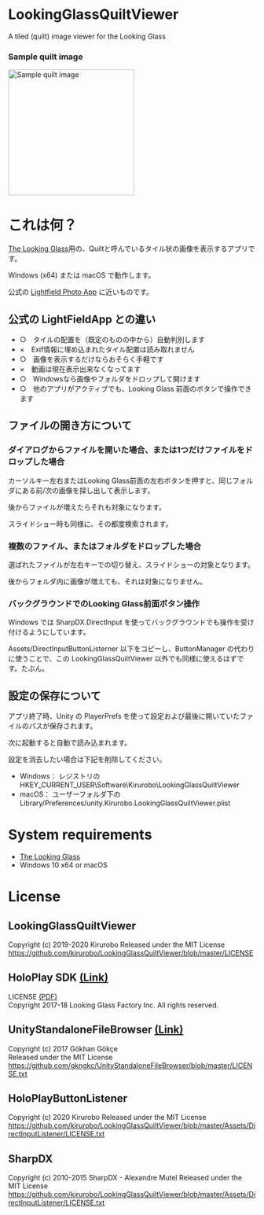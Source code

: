 # LookingGlassQuiltViewer
A tiled (quilt) image viewer for the Looking Glass

### Sample quilt image
<img src="https://github.com/kirurobo/LookingGlassQuiltViewer/blob/master/Assets/StreamingAssets/example01.png" width="256" alt="Sample quilt image">


# これは何？

[The Looking Glass](https://lookingglassfactory.com/)用の、Quiltと呼んでいるタイル状の画像を表示するアプリです。

Windows (x64) または macOS で動作します。

公式の [Lightfield Photo App](https://lookingglassfactory.com/devtools/lightfield-photo-app) に近いものです。

## 公式の LightFieldApp との違い
- ○　タイルの配置を（既定のものの中から）自動判別します
- ×　Exif情報に埋め込まれたタイル配置は読み取れません
- ○　画像を表示するだけならおそらく手軽です
- ×　動画は現在表示出来なくなってます
- ○　Windowsなら画像やフォルダをドロップして開けます
- ○　他のアプリがアクティブでも、Looking Glass 前面のボタンで操作できます


## ファイルの開き方について

### ダイアログからファイルを開いた場合、または1つだけファイルをドロップした場合
カーソルキー左右またはLooking Glass前面の左右ボタンを押すと、同じフォルダにある前/次の画像を探し出して表示します。

後からファイルが増えたらそれも対象になります。

スライドショー時も同様に、その都度検索されます。


### 複数のファイル、またはフォルダをドロップした場合
選ばれたファイルが左右キーでの切り替え、スライドショーの対象となります。

後からフォルダ内に画像が増えても、それは対象になりません。


### バックグラウンドでのLooking Glass前面ボタン操作
Windows では SharpDX.DirectInput を使ってバックグラウンドでも操作を受け付けるようにしています。

Assets/DirectInputButtonListerner 以下をコピーし、ButtonManager の代わりに使うことで、この LookingGlassQuiltViewer 以外でも同様に使えるはずです。たぶん。


## 設定の保存について

アプリ終了時、Unity の PlayerPrefs を使って設定および最後に開いていたファイルのパスが保存されます。

次に起動すると自動で読み込まれます。

設定を消去したい場合は下記を削除してください。
- Windows： レジストリの HKEY_CURRENT_USER\Software\Kirurobo\LookingGlassQuiltViewer
- macOS： ユーザーフォルダ下の Library/Preferences/unity.Kirurobo.LookingGlassQuiltViewer.plist


# System requirements
- [The Looking Glass](https://lookingglassfactory.com/)
- Windows 10 x64 or macOS


# License

## LookingGlassQuiltViewer
Copyright (c) 2019-2020 Kirurobo
Released under the MIT License  
https://github.com/kirurobo/LookingGlassQuiltViewer/blob/master/LICENSE


## HoloPlay SDK [(Link)](https://docs.lookingglassfactory.com/Unity/)
LICENSE 
[(PDF)](https://github.com/kirurobo/LookingGlassQuiltViewer/blob/master/Assets/HoloPlay/License.pdf)  
Copyright 2017-18 Looking Glass Factory Inc. All rights reserved.


## UnityStandaloneFileBrowser [(Link)](https://github.com/gkngkc/UnityStandaloneFileBrowser)
Copyright (c) 2017 Gökhan Gökçe  
Released under the MIT License  
https://github.com/gkngkc/UnityStandaloneFileBrowser/blob/master/LICENSE.txt  


## HoloPlayButtonListener
Copyright (c) 2020 Kirurobo
Released under the MIT License  
https://github.com/kirurobo/LookingGlassQuiltViewer/blob/master/Assets/DirectInputListener/LICENSE.txt


## SharpDX
Copyright (c) 2010-2015 SharpDX - Alexandre Mutel
Released under the MIT License  
https://github.com/kirurobo/LookingGlassQuiltViewer/blob/master/Assets/DirectInputListener/LICENSE.txt
